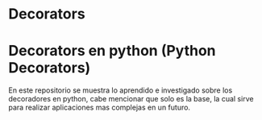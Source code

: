 # Decorators
Decorators en python (Python Decorators)
===========================================
En este repositorio se muestra lo aprendido e investigado sobre los decoradores en python, cabe mencionar que solo es la base, la cual sirve para realizar aplicaciones mas complejas en un futuro.
